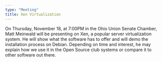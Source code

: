 ```yaml
---
type: "Meeting"
title: Xen Virtualization
---
```

On Thursday, November 18, at 7:00PM in the Ohio Union Senate Chamber, Matt Meinwald will be presenting on Xen, a popular server virtualization system.  He will show what the software has to offer and will demo the installation process on Debian. Depending on time and interest, he may explain how we use it in the Open Source club systems or compare it to other software out there.
